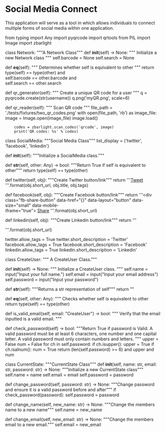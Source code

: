 # Social Media Connect

This application will serve as a tool in which allows individuals to connect multiple forms of social media within one application. 

from typing import Any
import pyqrcode
import qrtools
from PIL import Image
import zbarlight

class Network:
   """A Network Class"""
   def __init__(self) -> None:
        """
        Initialize a new Network class
        """
        self.barcode = None
        self.search = None

   def __eq__(self):
        """
        Determines whether self is equivalent to other
        """
        return type(self) == type(other) and \
               self.barcode == other.barcode and \
               self.search == other.search

   def qr_generator(self):
        """
        Create a unique QR code for a user
        """
        q = pyqrcode.create(str(username))
        q.png('myQR.png', scale=6)

   def qr_reader(self):
        """
        Scan QR code
        """
        file_path = './tests/fixtures/two_qr_codes.png'
        with open(file_path, 'rb') as image_file:
            image = Image.open(image_file)
            image.load()

        codes = zbarlight.scan_codes('qrcode', image)
        print('QR codes: %s' % codes)

class SocialMedia:
   """Social Media Class"""
   list_display = ('twitter', 'facebook', 'linkedin')

   def __init__(self):
        """Initialize a SocialMedia class."""

   def __str__(self, other: Any) -> bool:
        """Return True if self is equivalent to other"""
        return type(self) == type(other)

   def twitter(self, obj):
        """Create Twitter button/link"""
        return '''<a href="https://twitter.com/share" class="twitter-share-button" data-url="{}" data-text="{}"
                data-hashtags="{}" data-via="bedjango">Tweet</a>
                <script>
                    !function (d, s, id) {{
                        var js, fjs = d.getElementsByTagName(s)[0], p = /^http:/.test(d.location) ? "http" : "https";
                        if (!d.getElementById(id)) {{
                            js = d.createElement(s);
                            js.id = id;
                            js.src = p + "://platform.twitter.com/widgets.js";
                            fjs.parentNode.insertBefore(js, fjs);
                        }}
                    }}(document, "script", "twitter-wjs");
                </script>'''.format(obj.short_url, obj.title, obj.tags)

   def facebook(self, obj):
        """Create Facebook button/link"""
        return '''<div class="fb-share-button" data-href="{}" data-layout="button" data-size="small" data-mobile-\
        iframe="true">
               <a class="fb-xfbml-parse-ignore" target="_blank"
               href="https://www.facebook.com/sharer/sharer.php?\
               u=http%3A%2F%2Fwww.emergya.com%2F&amp;src=sdkpreparse">Share</a>
               </div>
               <script>
                   (function(d, s, id) {{
                   var js, fjs = d.getElementsByTagName(s)[0];
                   if (d.getElementById(id)) return;
                   js = d.createElement(s); js.id = id;
                   js.src = "//connect.facebook.net/es_ES/sdk.js#xfbml=1&version=v2.7";
                   fjs.parentNode.insertBefore(js, fjs);
                   }}(document, "script", "facebook-jssdk"));
               </script>'''.format(obj.short_url)

   def linkedin(self, obj):
        """Create Linkedin button/link"""
        return '''<div style="display:inline;">
               <script src="//platform.linkedin.com/in.js" type="text/javascript"> lang: en_US</script>
               <script type="IN/Share" data-url="{}"></script>
               </div>'''.format(obj.short_url)

   twitter.allow_tags = True
   twitter.short_description = 'Twitter'
   facebook.allow_tags = True
   facebook.short_description = 'Facebook'
   linkedin.allow_tags = True
   linkedin.short_description = 'Linkedin'

class CreateUser:
   """ A CreateUser Class."""

   def __init__(self) -> None:
        """
        Initialize a CreateUser class.
        """
        self.name = input("Input your full name.")
        self.email = input("Input your email address")
        self.password = input("Input your password")

   def __str__(self):
        """Returns a str representation of self"""
        return ""

   def __eq__(self, other: Any):
        """ Checks whether self is equivalent to other
        return type(self) == type(other)

   def is_valid_email(self, email: "CreateUser") -> bool:
        """
        Verify that the email inputted is a valid email.
        """

   def check_password(self) -> bool:
        """Return True if password is Valid. A valid password must be at least 6 characters, one
        number and one capital letter. A valid password must only contain numbers and letters.
        """
        upper = False
        num = False
        for ch in self.password:
            if ch.isupper():
                upper = True
            if ch.isalnum():
                num = True
        return (len(self.password) >= 6) and upper and num


class CurrentState:
   """CurrentState Class"""
   def __init__(self, name: str, email: str, password: str) -> None:
        """Initialize a new CurrentState class"""
        self.name = name
        self.email = email
        self.password = password

   def change_password(self, password: str) -> None:
        """Change password and ensure it is a valid password before and after"""
        if check_password(password):
            self.password = password

   def change_name(self, new_name: str) -> None:
        """Change the members name to a new name"""
        self.name = new_name

   def change_email(self, new_email: str) -> None:
        """Change the members email to a new email."""
        self.email = new_email
